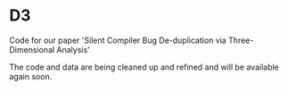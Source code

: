 # D3
Code for our paper 'Silent Compiler Bug De-duplication via Three-Dimensional Analysis'

The code and data are being cleaned up and refined and will be available again soon.
